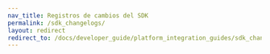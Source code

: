 ```yaml
---
nav_title: Registros de cambios del SDK
permalink: /sdk_changelogs/
layout: redirect
redirect_to: /docs/developer_guide/platform_integration_guides/sdk_changelogs/#sdk-changelogs
---
```

